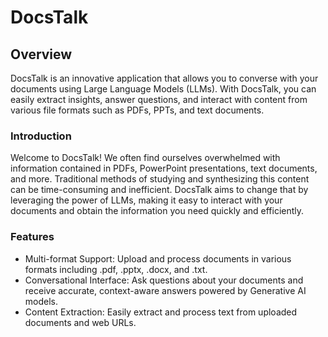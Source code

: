 # DocsTalk
## Overview
DocsTalk is an innovative application that allows you to converse with your documents using Large Language Models (LLMs). With DocsTalk, you can easily extract insights, answer questions, and interact with content from various file formats such as PDFs, PPTs, and text documents.

### Introduction
Welcome to DocsTalk! We often find ourselves overwhelmed with information contained in PDFs, PowerPoint presentations, text documents, and more. Traditional methods of studying and synthesizing this content can be time-consuming and inefficient. DocsTalk aims to change that by leveraging the power of LLMs, making it easy to interact with your documents and obtain the information you need quickly and efficiently.

### Features
- Multi-format Support: Upload and process documents in various formats including .pdf, .pptx, .docx, and .txt.
- Conversational Interface: Ask questions about your documents and receive accurate, context-aware answers powered by Generative AI models.
- Content Extraction: Easily extract and process text from uploaded documents and web URLs.

